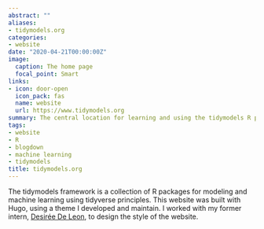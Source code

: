 ```yaml
---
abstract: ""
aliases:
- tidymodels.org
categories:
- website
date: "2020-04-21T00:00:00Z"
image:
  caption: The home page
  focal_point: Smart
links:
- icon: door-open
  icon_pack: fas
  name: website
  url: https://www.tidymodels.org
summary: The central location for learning and using the tidymodels R packages
tags:
- website
- R
- blogdown
- machine learning
- tidymodels
title: tidymodels.org
---
```


The tidymodels framework is a collection of R packages for modeling and machine learning using tidyverse principles. This website was built with Hugo, using a theme I developed and maintain. I worked with my former intern, [Desirée De Leon](https://desiree.rbind.io), to design the style of the website.